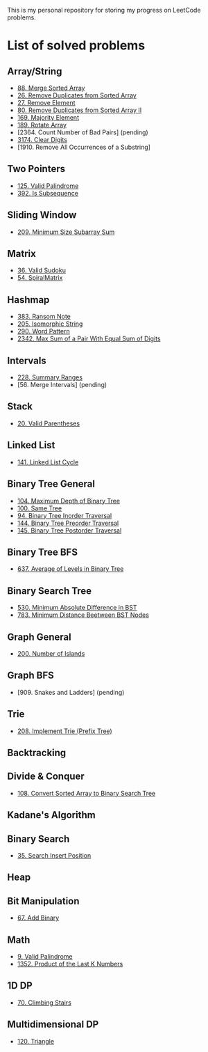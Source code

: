 This is my personal repository for storing my progress on LeetCode problems.

# List of solved problems
## Array/String
- [88. Merge Sorted Array](https://github.com/Elianfm/LeetCode/tree/main/src/88.%20Merge%20Sorted%20Array)
- [26. Remove Duplicates from Sorted Array](https://github.com/Elianfm/LeetCode/tree/main/src/26.%20Remove%20Duplicates%20from%20Sorted%20Array)
- [27. Remove Element](https://github.com/Elianfm/LeetCode/tree/main/src/27.%20Remove%20Element)
- [80. Remove Duplicates from Sorted Array II](https://github.com/Elianfm/LeetCode/tree/main/src/80.%20Remove%20Duplicates%20from%20Sorted%20Array%20II)
- [169. Majority Element](https://github.com/Elianfm/LeetCode/tree/main/src/169.%20Majority%20Element)
- [189. Rotate Array](https://github.com/Elianfm/LeetCode/tree/main/src/189.%20Rotate%20Array)
- [2364. Count Number of Bad Pairs] (pending)
- [3174. Clear Digits](https://github.com/Elianfm/LeetCode/tree/main/src/3174.%20Clear%20Digits)
- [1910. Remove All Occurrences of a Substring]

## Two Pointers
- [125. Valid Palindrome](https://github.com/Elianfm/LeetCode/tree/main/src/125.%20Valid%20Palindrome)
- [392. Is Subsequence](https://github.com/Elianfm/LeetCode/tree/main/src/392.%20Is%20Subsequence)

## Sliding Window
- [209. Minimum Size Subarray Sum](https://github.com/Elianfm/LeetCode/tree/main/src/209.%20Minimum%20Size%20Subarray%20Sum)

## Matrix
- [36. Valid Sudoku](https://github.com/Elianfm/LeetCode/tree/main/src/36.%20Valid%20Sudoku)
- [54. SpiralMatrix](https://github.com/Elianfm/LeetCode/tree/main/src/54.%20Spiral%20Matrix)

## Hashmap
- [383. Ransom Note](https://github.com/Elianfm/LeetCode/tree/main/src/383.%20Ransom%20Note)
- [205. Isomorphic String](https://github.com/Elianfm/LeetCode/tree/main/src/205.%20Isomorphic%20String)
- [290. Word Pattern](https://github.com/Elianfm/LeetCode/tree/main/src/290.%20Word%20Pattern)
- [2342. Max Sum of a Pair With Equal Sum of Digits](https://github.com/Elianfm/LeetCode/tree/main/src/2342.%20Max%20Sum%20of%20a%20Pair%20With%20Equal%20Sum%20of%20Digits)

## Intervals
- [228. Summary Ranges](https://github.com/Elianfm/LeetCode/tree/main/src/228.%20Summary%20Ranges)
- [56. Merge Intervals] (pending)

## Stack
- [20. Valid Parentheses](https://github.com/Elianfm/LeetCode/tree/main/src/20.%20Valid%20Parentheses)

## Linked List
- [141. Linked List Cycle](https://github.com/Elianfm/LeetCode/tree/main/src/141.%20Linked%20List%20Cycle)

## Binary Tree General
- [104. Maximum Depth of Binary Tree](https://github.com/Elianfm/LeetCode/tree/main/src/104.%20Maximum%20Depth%20of%20Binary%20Tree)
- [100. Same Tree](https://github.com/Elianfm/LeetCode/tree/main/src/100.%20Same%20Tree)
- [94. Binary Tree Inorder Traversal](https://github.com/Elianfm/LeetCode/tree/main/src/94.%20Binary%20Tree%20Inorder%20Traversal)
- [144. Binary Tree Preorder Traversal](https://github.com/Elianfm/LeetCode/tree/main/src/144.Binary%20Tree%20Preorder%20Traversal)
- [145. Binary Tree Postorder Traversal](https://github.com/Elianfm/LeetCode/tree/main/src/145.Binary%20Tree%20Postorder%20Traversal)

## Binary Tree BFS
- [637. Average of Levels in Binary Tree](https://github.com/Elianfm/LeetCode/tree/main/src/637.%20Average%20of%20Levels%20in%20Binary%20Tree)

## Binary Search Tree
- [530. Minimum Absolute Difference in BST](https://github.com/Elianfm/LeetCode/tree/main/src/530.%20Minimum%20Absolute%20Difference%20in%20BST)
- [783. Minimum Distance Beetween BST Nodes](https://github.com/Elianfm/LeetCode/tree/main/src/783.%20Minimum%20Distance%20Between%20BST%20Nodes)



## Graph General
- [200. Number of Islands](https://github.com/Elianfm/LeetCode/tree/main/src/200.%20Number%20of%20Islands)


## Graph BFS
- [909. Snakes and Ladders] (pending)

## Trie
- [208. Implement Trie (Prefix Tree)](https://github.com/Elianfm/LeetCode/tree/main/src/208.%20Implement%20Trie)


## Backtracking

## Divide & Conquer
- [108. Convert Sorted Array to Binary Search Tree](https://github.com/Elianfm/LeetCode/tree/main/src/108.%20Convert%20Sorted%20Array%20to%20Binary%20Search%20Tree)


## Kadane's Algorithm

## Binary Search 
- [35. Search Insert Position](https://github.com/Elianfm/LeetCode/tree/main/src/35.%20Search%20Insert%20Position)

## Heap

## Bit Manipulation
- [67. Add Binary](https://github.com/Elianfm/LeetCode/tree/main/src/67.%20Add%20Binary)

## Math
- [9. Valid Palindrome](https://github.com/Elianfm/LeetCode/tree/main/src/9.%20Palindrome%20Number)
- [1352. Product of the Last K Numbers](https://github.com/Elianfm/LeetCode/tree/main/src/1352.%20Product%20of%20the%20Last%20K%20Numbers)

## 1D DP
- [70. Climbing Stairs](https://github.com/Elianfm/LeetCode/tree/main/src/70.%20Climbing%20Stairs)


## Multidimensional DP
- [120. Triangle](https://github.com/Elianfm/LeetCode/tree/main/src/120.%20Triangle)

